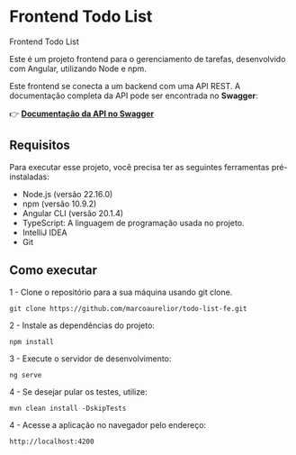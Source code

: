 # Frontend Todo List

Frontend Todo List

Este é um projeto frontend para o gerenciamento de tarefas, desenvolvido com Angular, utilizando Node e npm.

Este frontend se conecta a um backend com uma API REST. A documentação completa da API pode ser encontrada no **Swagger**:

👉 [**Documentação da API no Swagger**](https://todo-list-be-production-5c1f.up.railway.app/swagger-ui/index.html)

## Requisitos

Para executar esse projeto, você precisa ter as seguintes ferramentas pré-instaladas:

* Node.js (versão 22.16.0)
* npm (versão 10.9.2)
* Angular CLI (versão 20.1.4)
* TypeScript: A linguagem de programação usada no projeto.
* IntelliJ IDEA
* Git

## Como executar

1 - Clone o repositório para a sua máquina usando git clone.

    git clone https://github.com/marcoaurelior/todo-list-fe.git

2 - Instale as dependências do projeto:

    npm install

3 - Execute o servidor de desenvolvimento:

    ng serve

4 - Se desejar pular os testes, utilize:

    mvn clean install -DskipTests

4 - Acesse a aplicação no navegador pelo endereço:

    http://localhost:4200
